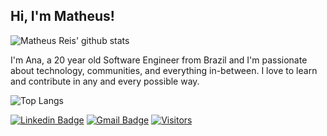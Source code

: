 ## Hi, I'm Matheus! 

![Matheus Reis' github stats](https://github-readme-stats.vercel.app/api?username=math-reis&theme=default&show_icons=true) 

I'm Ana, a 20 year old Software Engineer from Brazil and I'm passionate about technology, communities, and everything in-between. I love to learn and contribute in any and every possible way.

![Top Langs](https://github-readme-stats.vercel.app/api/top-langs/?username=math-reis&theme=default)

[![Linkedin Badge](https://img.shields.io/badge/-LinkedIn-blue?style=flat-square&logo=Linkedin&logoColor=white&link=https://www.linkedin.com/in/anajuliabit/)](https://www.linkedin.com/in/matheus-grp/)
[![Gmail Badge](https://img.shields.io/badge/-Gmail-c14438?style=flat-square&logo=Gmail&logoColor=white&link=mailto:mgrp.ufrgs@gmail.com)](mailto:mgrp.ufrgs@gmail.com)
[![Visitors](https://visitor-badge.glitch.me/badge?page_id=github/math-reis)](https://github.com/math-reis)



